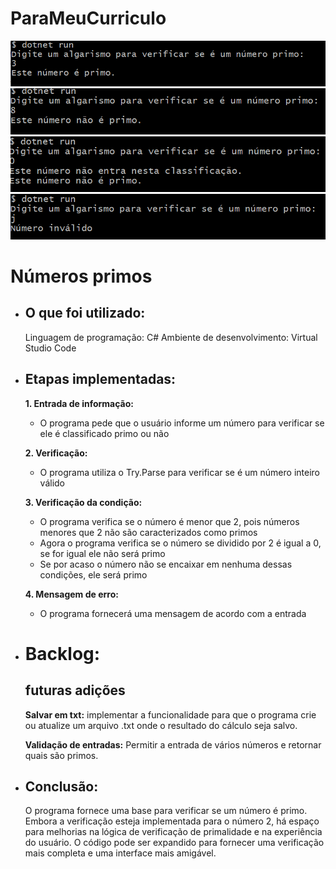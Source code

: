 # ParaMeuCurriculo
![alt text](image.png)
![alt text](image-1.png)
![alt text](image-2.png)
![alt text](image-3.png)


# Números primos

- ## O que foi utilizado:
  
  Linguagem de programação: C#
  Ambiente de desenvolvimento: Virtual Studio Code
  
- ## Etapas implementadas:
  
  **1. Entrada de informação:**

   - O programa pede que o usuário informe um número para verificar se ele é classificado primo ou não
     
  **2. Verificação:**

   - O programa utiliza o Try.Parse para verificar se é um número inteiro válido
     
  **3. Verificação da condição:**

   - O programa verifica se o número é menor que 2, pois números menores que 2 não são caracterizados como primos
   - Agora o programa verifica se o número se dividido por 2 é igual a 0, se for igual ele não será primo
   - Se por acaso o número não se encaixar em nenhuma dessas condições, ele será primo
     
  **4. Mensagem de erro:**

   - O programa fornecerá uma mensagem de acordo com a entrada
       
- # Backlog:

  ## **futuras adições**
  
  **Salvar em txt:** implementar a funcionalidade para que o programa crie ou atualize um arquivo .txt onde o resultado do cálculo seja salvo.

  **Validação de entradas:** Permitir a entrada de vários números e retornar quais são primos.
     

- ## Conclusão:
  O programa fornece uma base para verificar se um número é primo. Embora a verificação esteja implementada para o número 2, há espaço para melhorias na lógica de verificação de primalidade e na experiência do usuário. O código pode ser expandido para fornecer uma verificação mais completa e uma interface mais amigável.
